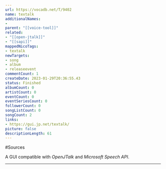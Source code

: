 ```yaml
---
url: https://vocadb.net/T/9402
name: textalk
additionalNames: 
- 
parent: "[[voice-tool]]"
related:
- "[[open-jtalk]]"
- "[[sapi]]"
mappedNicoTags:
- textalk
newTargets:
- song
- album
- releaseevent
commentCount: 1
createDate: 2023-01-29T20:36:55.43
status: Finished
albumCount: 0
artistCount: 0
eventCount: 0
eventSeriesCount: 0
followerCount: 0
songListCount: 0
songCount: 2
links: 
- https://gui.jp.net/textalk/
picture: false
descriptionLength: 61
---
```


#Sources

A GUI compatible with _OpenJTalk_ and _Microsoft Speech API_.

---


